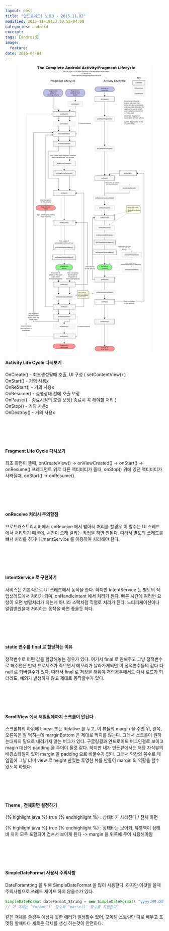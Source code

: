 ```yaml
---
layout: post
title: "안드로이드) 노트3 - 2015.11.02"
modified: 2015-11-19T23:39:55-04:00
categories: android
excerpt:
tags: [android]
image:
  feature:
date: 2016-04-04
---
```


<figure>
    <img src="/images/lifecycle.png" alt="image">
</figure>

#### Activity Life Cycle 다시보기 
OnCreate() - 최초생성될때 호출, UI 구성 ( setContentView() )<br>
OnStart() - 거의 사용x<br>
OnReStart() - 거의 사용x<br>
OnResume() - 실행상태 전에 호출 보장 <br>
OnPause() - 종료시점의 호출 보장( 종료시 꼭 해야할 처리 )<br>
OnStop() - 거의 사용x<br>
OnDestroy() - 거의 사용x<br>

<br>
<br>
<br>
<br>

#### Fragment Life Cycle 다시보기 
최초 화면이 뜰때, onCreateView() -> onViewCreated() -> onStart() -> onResume()
프레그먼트 위로 다른 액티비티가 뜰때, onStop()
위에 있던 액티비티가 사라질때, onStart() -> onResume()

<br>
<br>
<br>
<br>

#### onReceive 처리시 주의할점
브로드캐스트리시버에서 onReceive 에서 받아서 처리를 할경우 이 함수는 UI 스레드에서 처리되기 때문에, 시간이 오래 걸리는 작업을 하면 안된다. 따라서 별도의 쓰레드를 뺴서 처리를 하거나 IntentService 를 이용하여 처리해야 한다.

<br>
<br>
<br>
<br>

#### IntentService 로 구현하기 
서비스는 기본적으로 UI 쓰레드에서 동작을 한다. 하지만 IntentService 는 별도의 작업쓰레드에서 처리가 되며, onHandleIntent 에서 처리가 된다. 빠른 시간에 여러번 요청이 오면 병렬처리가 되는게 아니라 스택처럼 직렬로 처리가 된다.
노티피케이션이나 알람받았을때 처리하는 동작을 하면 좋을듯 하다.

<br>
<br>
<br>
<br>

#### static 변수를 final 로 할당하는 이유
정적변수로 어떤 값을 할당해놓는 경우가 있다. 여기서 final 로 안해주고 그냥 정적변수로 해주면은 만약 프로세스가 죽으면서 메모리가 날라가게되면 이 정적변수들의 값다 다 null 로 되버릴수가 있다. 따라서 final 로 저장을 해줘야 저런경우에서도 다시 로드가 되더라도, 예외가 발생하지 않고 제대로 동작할수가 있다. 

<br>
<br>
<br>
<br>

#### ScrollView 에서 제일밑에까지 스크롤이 안된다.
스크롤뷰의 하위에 Linear 또는 Relative 를 두고, 이 뷰들의 margin 을 주면 위, 왼쪽, 오른쪽은 잘 먹히는데 marginBottom 은 제대로 먹지를 않는다. 그래서 스크롤이 원하는대까지 밑으로 내려가지 않는 버그가 있다. 구글링결과 안드로이드 버그인걸로 보이고 magin 대신에 padding 을 주어야 될것 같다. 하지만 내가 만든뷰에서는 해당 자식뷰의 배경스타일이 있어 margin 을 padding 으로 바꿀수가 없다. 그래서 약간의 꼼수로 제일밑에 그냥 더미 view 로 height 만있는 투명한 뷰를 만들어 margin 의 역활을 할수 있도록 하였다. 

<br>
<br>
<br>
<br>

#### Theme , 전체화면 설정하기
{% highlight java %}
<item name="android:windowFullscreen">true</item>
{% endhighlight %}
: 상태바가 사라진다 / 전체 화면

{% highlight java %}
<item name="android:windowTranslucentStatus">true</item>
{% endhighlight %}
: 상태바는 보이되, 뷰영역이 상태바 까지 모두 포함되어 겹쳐서 보이게 된다
 -> margin 을 위쪽에 두어 사용해야됨

<br>
<br>
<br>
<br>

#### SimpleDateFormat 사용시 주의사항
DateForamtting 을 위해 SimpleDateFormat 을 많이 사용한다. 하지만 이것을 쓸때 주의사항으로 쓰레드 세이프 하지 않을수가 있다. 

``` java
SimpleDateFormat dateFormat_String = new SimpleDateFormat( "yyyy.MM.dd", Locale.getDefault() );
// 이 객체는 `foramt()` 함수와 `parse()` 함수를 지원한다. 
```
같은 객체를 쓸경우 예상치 못한 에러가 발생할수 있어, 포메팅 스트링만 따로 빼두고 포멧팅 할때마다 새로운 객체를 생성 하는것이 안전하다.






